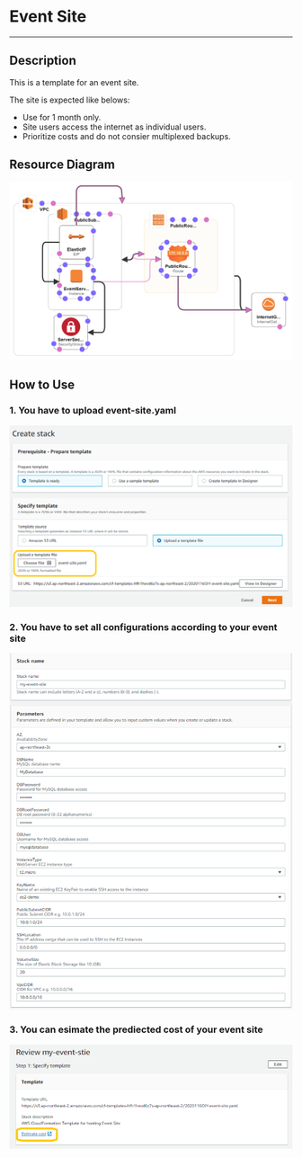 <h1>Event Site</h1>
<hr>
<h2>Description</h2>
<p>This is a template for an event site.</p>
<p>The site is expected like belows:<p>
<ul>
    <li>Use for 1 month only.</li>
    <li>Site users access the internet as individual users.</li>
    <li>Prioritize costs and do not consier multiplexed backups.</li>
</ul>

<h2>Resource Diagram</h2>
<img src="./image/event_site.png" alt="event site diagram">

<h2>How to Use</h2>
<h3>1. You have to upload event-site.yaml</h3>
<img src="./image/first.PNG">
<br>

<h3>2. You have to set all configurations according to your event site</h3>
<img src="./image/second.PNG">
</br>

<h3>3. You can esimate the prediected cost of your event site</h3>
<img src="./image/third.PNG">

